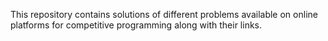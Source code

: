 This repository contains solutions of different problems available on online platforms for competitive programming along with their links.
